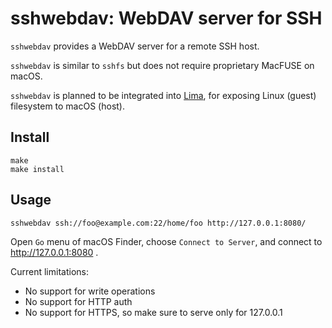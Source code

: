 # sshwebdav: WebDAV server for SSH

`sshwebdav` provides a WebDAV server for a remote SSH host.

`sshwebdav` is similar to `sshfs` but does not require proprietary MacFUSE on macOS.

`sshwebdav` is planned to be integrated into [Lima](https://github.com/lima-vm/lima), for exposing
Linux (guest) filesystem to macOS (host).

## Install

```
make
make install
```

## Usage

```
sshwebdav ssh://foo@example.com:22/home/foo http://127.0.0.1:8080/
```

Open `Go` menu of macOS Finder, choose `Connect to Server`, and connect to http://127.0.0.1:8080 .

Current limitations:
- No support for write operations
- No support for HTTP auth
- No support for HTTPS, so make sure to serve only for 127.0.0.1
